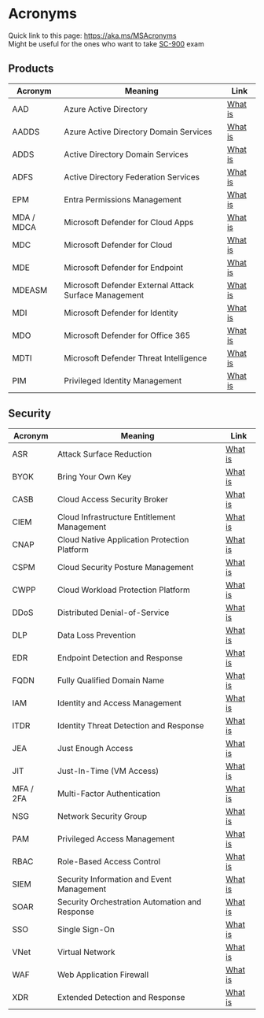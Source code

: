 # Acronyms

Quick link to this page: https://aka.ms/MSAcronyms  
Might be useful for the ones who want to take [SC-900](https://learn.microsoft.com/en-us/certifications/exams/sc-900) exam

## Products
Acronym | Meaning | Link |
| ------- | ----- | ---- |
| AAD | Azure Active Directory | [What is](https://learn.microsoft.com/en-us/azure/active-directory/fundamentals/active-directory-whatis) |  | 
| AADDS | Azure Active Directory Domain Services | [What is](https://learn.microsoft.com/en-us/azure/active-directory-domain-services/overview) |  | 
| ADDS | Active Directory Domain Services | [What is](https://learn.microsoft.com/en-us/windows-server/identity/ad-ds/get-started/virtual-dc/active-directory-domain-services-overview) |  | 
| ADFS | Active Directory Federation Services | [What is](https://learn.microsoft.com/en-us/windows-server/identity/ad-fs/ad-fs-overview) |  | 
| EPM | Entra Permissions Management | [What is](https://learn.microsoft.com/en-us/azure/active-directory/cloud-infrastructure-entitlement-management/overview/ad-fs-overview) |  | 
| MDA / MDCA | Microsoft Defender for Cloud Apps | [What is](https://learn.microsoft.com/en-us/defender-cloud-apps/what-is-defender-for-cloud-apps) |  | 
| MDC| Microsoft Defender for Cloud | [What is](https://learn.microsoft.com/en-us/azure/defender-for-cloud/defender-for-cloud-introduction) |  | 
| MDE| Microsoft Defender for Endpoint | [What is](https://learn.microsoft.com/en-us/microsoft-365/security/defender-endpoint/microsoft-defender-endpoint) |  | 
| MDEASM| Microsoft Defender External Attack Surface Management | [What is](https://learn.microsoft.com/en-us/azure/external-attack-surface-management/) |  | 
| MDI| Microsoft Defender for Identity | [What is](https://learn.microsoft.com/en-us/defender-for-identity/what-is) |  | 
| MDO| Microsoft Defender for Office 365 | [What is](https://learn.microsoft.com/en-us/microsoft-365/security/office-365-security) |  | 
| MDTI| Microsoft Defender Threat Intelligence | [What is](https://learn.microsoft.com/en-us/defender/threat-intelligence/what-is-microsoft-defender-threat-intelligence-defender-ti) |  | 
| PIM| Privileged Identity Management | [What is](https://learn.microsoft.com/en-us/azure/active-directory/privileged-identity-management/pim-configure) |  | 

## Security
Acronym | Meaning | Link |
| ------- | ----- | ---- |
| ASR | Attack Surface Reduction | [What is](https://learn.microsoft.com/en-us/microsoft-365/security/defender-endpoint/overview-attack-surface-reduction) |  | 
| BYOK | Bring Your Own Key | [What is](https://azure.microsoft.com/en-us/updates/akv-byok-ga) |  | 
| CASB | Cloud Access Security Broker | [What is](https://www.microsoft.com/en-us/security/business/security-101/what-is-a-cloud-access-security-broker-casb) |  | 
| CIEM | Cloud Infrastructure Entitlement Management | [What is](https://www.microsoft.com/en-us/security/business/identity-access/microsoft-entra-permissions-management) |  |  
| CNAP| Cloud Native Application Protection Platform | [What is](https://www.microsoft.com/en-us/security/blog/2023/03/22/the-next-wave-of-multicloud-security-with-microsoft-defender-for-cloud-a-cloud-native-application-protection-platform-cnapp/) |  |
| CSPM | Cloud Security Posture Management | [What is](https://www.microsoft.com/en-us/security/business/security-101/what-is-cspm) |  |
| CWPP | Cloud Workload Protection Platform | [What is](https://www.gartner.com/reviews/market/cloud-workload-protection-platforms) |  | 
| DDoS | Distributed Denial-of-Service | [What is](https://www.microsoft.com/en-us/security/business/security-101/what-is-a-ddos-attack) |  | 
| DLP | Data Loss Prevention | [What is](https://learn.microsoft.com/en-us/microsoft-365/compliance/dlp-learn-about-dlp) |  |
| EDR | Endpoint Detection and Response | [What is](https://learn.microsoft.com/en-us/microsoft-365/security/defender-endpoint/overview-endpoint-detection-response) |  | 
| FQDN | Fully Qualified Domain Name | [What is](https://learn.microsoft.com/en-us/azure/firewall/fqdn-filtering-network-rules) |  |
| IAM | Identity and Access Management | [What is](https://www.microsoft.com/en-us/security/business/security-101/what-is-identity-access-management-iam) |  |  
| ITDR | Identity Threat Detection and Response | [What is](https://www.microsoft.com/en-us/security/business/solutions/identity-threat-detection-response) |  |  
| JEA | Just Enough Access | [What is](https://learn.microsoft.com/en-us/azure/architecture/framework/security/design-admins) |  |
| JIT | Just-In-Time (VM Access) | [What is](https://learn.microsoft.com/en-us/azure/defender-for-cloud/just-in-time-access-overview) |  |
| MFA / 2FA | Multi-Factor Authentication | [What is](https://www.microsoft.com/en-us/security/business/security-101/what-is-two-factor-authentication-2fa) |  | 
| NSG | Network Security Group | [What is](https://learn.microsoft.com/en-us/azure/virtual-network/network-security-groups-overview) |  |
| PAM | Privileged Access Management | [What is](https://www.microsoft.com/en-us/security/business/security-101/what-is-privileged-access-management-pam) |  | 
| RBAC | Role-Based Access Control | [What is](https://learn.microsoft.com/en-us/azure/role-based-access-control/) |  | 
| SIEM| Security Information and Event Management| [What is](https://www.microsoft.com/en-us/security/business/security-101/what-is-siem) |  | 
| SOAR| Security Orchestration Automation and Response| [What is](https://www.gartner.com/en/information-technology/glossary/security-orchestration-automation-response-soar) |  | 
| SSO| Single Sign-On| [What is](https://learn.microsoft.com/en-us/azure/active-directory/manage-apps/what-is-single-sign-on) |  | 
| VNet| Virtual Network| [What is](https://learn.microsoft.com/en-us/azure/virtual-network/virtual-networks-overview) |  | 
| WAF| Web Application Firewall| [What is](https://learn.microsoft.com/en-us/azure/web-application-firewall/overview) |  | 
| XDR| Extended Detection and Response| [What is](https://www.microsoft.com/en-us/security/business/security-101/what-is-xdr) |  | 